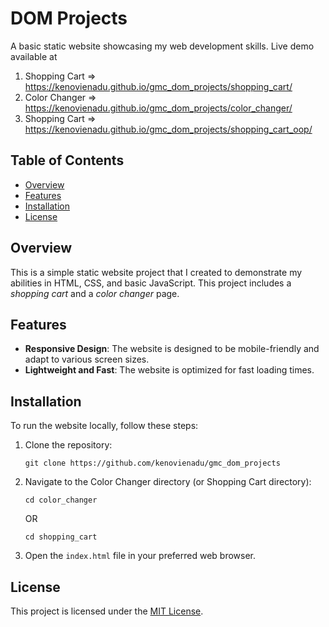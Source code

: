 # DOM Projects

A basic static website showcasing my web development skills. Live demo available at

1. Shopping Cart => https://kenovienadu.github.io/gmc_dom_projects/shopping_cart/
2. Color Changer => https://kenovienadu.github.io/gmc_dom_projects/color_changer/
3. Shopping Cart => https://kenovienadu.github.io/gmc_dom_projects/shopping_cart_oop/

## Table of Contents
- [Overview](#overview)
- [Features](#features)
- [Installation](#installation)
- [License](#license)

## Overview
This is a simple static website project that I created to demonstrate my abilities in HTML, CSS, and basic JavaScript. This project includes a *shopping cart* and a *color changer* page.

## Features
- **Responsive Design**: The website is designed to be mobile-friendly and adapt to various screen sizes.
- **Lightweight and Fast**: The website is optimized for fast loading times.

## Installation
To run the website locally, follow these steps:

1. Clone the repository:
   ```
   git clone https://github.com/kenovienadu/gmc_dom_projects
   ```
2. Navigate to the Color Changer directory (or Shopping Cart directory):
   ```
   cd color_changer
   ```

    OR

   ```
   cd shopping_cart
   ```

3. Open the `index.html` file in your preferred web browser.


## License
This project is licensed under the [MIT License](LICENSE).
